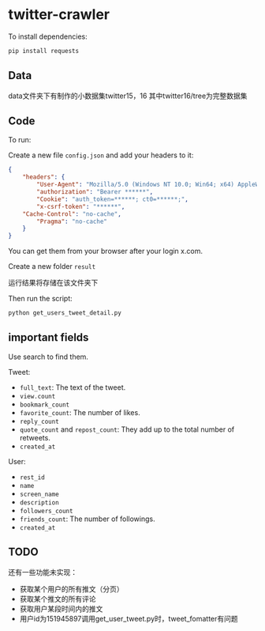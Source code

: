 # twitter-crawler

To install dependencies:

```bash
pip install requests
```
## Data

data文件夹下有制作的小数据集twitter15，16
其中twitter16/tree为完整数据集

## Code

To run:

Create a new file `config.json` and add your headers to it:

```json
{
    "headers": {
        "User-Agent": "Mozilla/5.0 (Windows NT 10.0; Win64; x64) AppleWebKit/537.36 (KHTML, like Gecko) Chrome/122.0.0.0 Safari/537.36",
        "authorization": "Bearer ******",
        "Cookie": "auth_token=******; ct0=******;",
        "x-csrf-token": "******",
	"Cache-Control": "no-cache",
        "Pragma": "no-cache"
    }
}
```

You can get them from your browser after your login x.com.

Create a new folder `result`

运行结果将存储在该文件夹下

Then run the script:

```bash
python get_users_tweet_detail.py
```


## important fields

Use search to find them.

Tweet:

- `full_text`: The text of the tweet.
- `view.count`
- `bookmark_count`
- `favorite_count`: The number of likes.
- `reply_count`
- `quote_count` and `repost_count`: They add up to the total number of retweets.
- `created_at`

User:

- `rest_id`
- `name`
- `screen_name`
- `description`
- `followers_count`
- `friends_count`: The number of followings.
- `created_at`

## TODO

还有一些功能未实现：

- 获取某个用户的所有推文（分页）
- 获取某个推文的所有评论
- 获取用户某段时间内的推文
- 用户id为151945897调用get_user_tweet.py时，tweet_fomatter有问题
